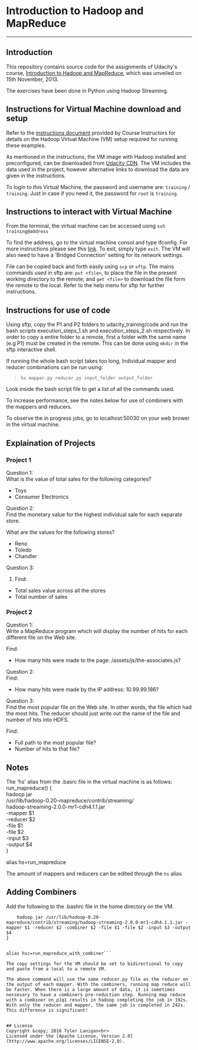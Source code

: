 # Introduction to Hadoop and MapReduce
----------

## Introduction
This repository contains source code for the assignments of Udacity's course, [Introduction to Hadoop and MapReduce](https://www.udacity.com/course/ud617), which was unveiled on 15th November, 2013.

The exercises have been done in Python using Hadoop Streaming.

## Instructions for Virtual Machine download and setup
Refer to the [instructions document](https://docs.google.com/document/d/1v0zGBZ6EHap-Smsr3x3sGGpDW-54m82kDpPKC2M6uiY/pub) provided by Course Instructors for details on the Hadoop Virtual Machine (VM) setup required for running these examples.

As mentioned in the instructions, the VM image with Hadoop installed and preconfigured, can be downloaded from [Udacity CDN](http://content.udacity-data.com/courses/ud617/Cloudera-Udacity-Training-VM-4.1.1.c.zip). The VM includes the data used in the project, however alternative links to download the data are given in the instructions.

To login to this Virtual Machine, the password and username are: `training` / `training`. Just in case if you need it, the password for `root` is `training`.

## Instructions to interact with Virtual Machine

From the terminal, the virtual machine can be accessed using `ssh training@address`

To find the address, go to the virtual machine consol and type ifconfig. For more instructions please see this [link](https://docs.google.com/document/d/1MZ_rNxJhR4HCU1qJ2-w7xlk2MTHVqa9lnl_uj-zRkzk/pub). To exit, simply type `exit`. The VM will also need to have a 'Bridged Connection' setting for its network settings.

File can be copied back and forth easily using `scp` or `sftp`. The mains commands used in sftp are: `put <file>`, to place the file in the present working directory to the remote; and `get <file>` to download the file form the remote to the local. Refer to the help menu for sftp for further instructions.

## Instructions for use of code

Using sftp, copy the P1 and P2 folders to udacity_training/code and run the bash scripts execution_steps_1.sh and execution_steps_2.sh respectively. In order to copy a entire folder to a remote, first a folder with the same name (e.g P1) must be created in the remote. This can be done using `mkdir` in the sftp interactive shell.

If running the whole bash script takes too long, Individual mapper and reducer combinations can be run using:

>`hs mapper.py reducer.py input_folder output_folder`

Look inside the bash script file to get a list of all the commands used.

To increase performance, see the notes below for use of combiners with the mappers and reducers.

To observe the in progress jobs, go to localhost:50030 on your web brower in the virtual machine.

## Explaination of Projects

### Project 1

Question 1:<br> 
What is the value of total sales for the following categories?<br>
* Toys<br>
* Consumer Electronics<br>

Question 2:<br>
Find the monetary value for the highest individual sale for each separate store.<br>

What are the values for the following stores?
* Reno<br>
* Toledo<br>
* Chandler<br>

Question 3:<br>
1. Find:<br>
* Total sales value across all the stores<br>
* Total number of sales<br>

### Project 2

Question 1:<br>
Write a MapReduce program which will display the number of hits for each different file on the Web site.<br>

Find:<br>
* How many hits were made to the page: /assets/js/the-associates.js?<br>

Question 2:<br>
Find:<br>
* How many hits were made by the IP address: 10.99.99.186?<br>

Question 3:<br>
Find the most popular file on the Web site. In other words, the file which had the most hits. The reducer should just write out the name of the file and number of hits into HDFS.<br>

Find:<br>
* Full path to the most popular file?
* Number of hits to that file?


## Notes

The 'hs' alias from the .basrc file in the virtual machine is as
follows:<br>
run_mapreduce() {<br>
        hadoop jar <br>
				 /usr/lib/hadoop-0.20-mapreduce/contrib/streaming/<br>hadoop-streaming-2.0.0-mr1-cdh4.1.1.jar <br>
				 -mapper $1 <br>
				 -reducer $2 <br>
				 -file $1<br> 
				 -file $2 <br>
				 -input $3 <br>
				 -output $4<br>
}<br>

alias hs=run_mapreduce<br>

The amount of mappers and reducers can be edited through the `hs` alias

## Adding Combiners

Add the following to the .bashrc file in the home directory on the VM.

```run_mapreduce_with_combiner() {
	hadoop jar /usr/lib/hadoop-0.20-mapreduce/contrib/streaming/hadoop-streaming-2.0.0-mr1-cdh4.1.1.jar -mapper $1 -reducer $2 -combiner $2 -file $1 -file $2 -input $3 -output $4
}


alias hsc=run_mapreduce_with_combiner```

The copy settings for the VM should be set to bidirectional to copy and paste from a local to a remote VM.

The above command will use the same reducer.py file as the reducer on the output of each mapper. With the combiners, running map reduce will be faster. When there is a large amount of data, it is sometimes nessesary to have a combiners pre-reduction step. Running map reduce with a combiner on p1q1 results in hadoop completing the job in 192s. With only the reducer and mapper, the same job is completed in 242s. This difference is significant!


## License
Copyright &copy; 2016 Tyler Lanigan<br>
Licensed under the [Apache License, Version 2.0](http://www.apache.org/licenses/LICENSE-2.0).


